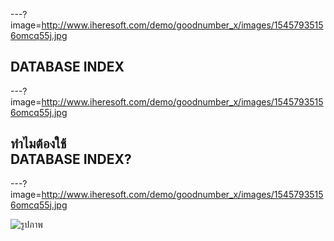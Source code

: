 ---?image=http://www.iheresoft.com/demo/goodnumber_x/images/15457935156omcq55j.jpg

## **DATABASE INDEX**

---?image=http://www.iheresoft.com/demo/goodnumber_x/images/15457935156omcq55j.jpg

## ทำไมต้องใช้<br>DATABASE INDEX?

---?image=http://www.iheresoft.com/demo/goodnumber_x/images/15457935156omcq55j.jpg

![รูปภาพ](https://scontent.fkkc2-1.fna.fbcdn.net/v/t1.15752-9/80276592_481498429159819_2521486999248961536_n.jpg?_nc_cat=105&_nc_oc=AQmbXgvdth4GPezptZ3GswoVoIq_BvTz9JqNCkA0DrIIze3wjm2AtR9b_UpiD10uaP0&_nc_ht=scontent.fkkc2-1.fna&oh=25f06ea036a2564881918c8ef9dfc387&oe=5E8384CB)
